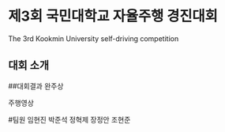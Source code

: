 # 제3회 국민대학교 자율주행 경진대회
The 3rd Kookmin University  self-driving competition

## 대회 소개 

##대회결과
완주상

주행영상

#팀원
임현진
박준석
정혁제 
장정안 
조현준
